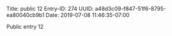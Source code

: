 Title: public 12
Entry-ID: 274
UUID: a48d3c09-f847-51f6-8795-ea80040cb9b1
Date: 2019-07-08 11:46:35-07:00

Public entry 12
